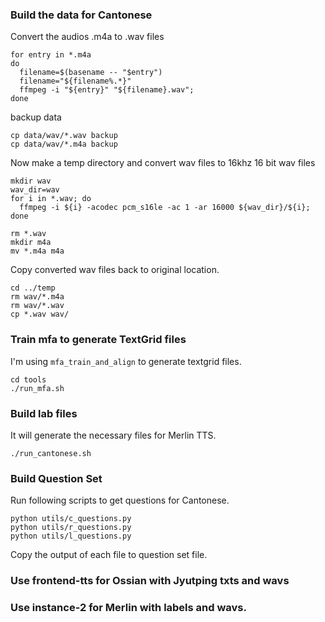 ### Build the data for Cantonese
Convert the audios .m4a to .wav files
```shell
for entry in *.m4a
do
  filename=$(basename -- "$entry")
  filename="${filename%.*}"
  ffmpeg -i "${entry}" "${filename}.wav";
done
```

backup data
```shell
cp data/wav/*.wav backup
cp data/wav/*.m4a backup
```

Now make a temp directory and convert wav files to 16khz 16 bit wav files
```shell
mkdir wav
wav_dir=wav
for i in *.wav; do
  ffmpeg -i ${i} -acodec pcm_s16le -ac 1 -ar 16000 ${wav_dir}/${i};
done

rm *.wav
mkdir m4a
mv *.m4a m4a
```

Copy converted wav files back to original location.
```shell
cd ../temp
rm wav/*.m4a
rm wav/*.wav
cp *.wav wav/
```

### Train mfa to generate TextGrid files
I'm using `mfa_train_and_align` to generate textgrid files.
```shell
cd tools
./run_mfa.sh
```

### Build lab files
It will generate the necessary files for Merlin TTS. 
```shell
./run_cantonese.sh
```

### Build Question Set
Run following scripts to get questions for Cantonese.
```shell
python utils/c_questions.py
python utils/r_questions.py
python utils/l_questions.py
```
Copy the output of each file to question set file.
### Use frontend-tts for Ossian with Jyutping txts and wavs
### Use instance-2 for Merlin with labels and wavs.